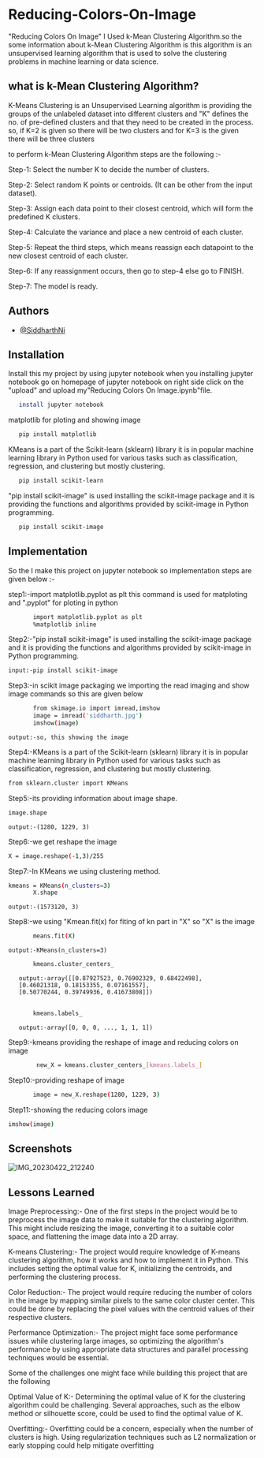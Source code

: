 
# Reducing-Colors-On-Image

"Reducing Colors On Image" I Used k-Mean Clustering Algorithm.so the some information about k-Mean Clustering Algorithm is this algorithm is an unsupervised learning algorithm that is used to solve the clustering problems in machine learning or data science.

## what is k-Mean Clustering Algorithm?

K-Means Clustering is an Unsupervised Learning algorithm is providing the groups of the unlabeled dataset into different clusters and "K" defines the no. of pre-defined clusters and that they need to be created in the process. so, if K=2 is given so there will be two clusters and for K=3 is the given there will be three clusters

to perform k-Mean Clustering Algorithm steps are the following :-

Step-1: Select the number K to decide the number of clusters.

Step-2: Select random K points or centroids. (It can be other from the input dataset).

Step-3: Assign each data point to their closest centroid, which will form the predefined K clusters.

Step-4: Calculate the variance and place a new centroid of each cluster.

Step-5: Repeat the third steps, which means reassign each datapoint to the new closest centroid of each cluster.

Step-6: If any reassignment occurs, then go to step-4 else go to FINISH.

Step-7: The model is ready.


## Authors

- [@SiddharthNi](https://github.com/SiddharthNi)


## Installation

Install this my project by using jupyter notebook
when you installing jupyter notebook go on homepage of jupyter notebook on right side click on the "upload" and upload my"Reducing Colors On Image.ipynb"file. 


```bash
   install jupyter notebook
```
   matplotlib for ploting and showing image
```bash
   pip install matplotlib
```
   KMeans is a part of the Scikit-learn (sklearn) library it is in popular machine learning library in Python used for various tasks such as classification, regression, and clustering but mostly clustering.
```bash
   pip install scikit-learn
```

   "pip install scikit-image" is used  installing the scikit-image package and it is providing the functions and algorithms provided by scikit-image in  Python programming.
```bash
   pip install scikit-image
```
   
## Implementation

So the I make this project on jupyter notebook so  implementation steps are given below :-

step1:-import matplotlib.pyplot as plt this command is used for matploting and ".pyplot" for ploting in python
```bash
       import matplotlib.pyplot as plt
       %matplotlib inline

```

Step2:-"pip install scikit-image" is used installing the scikit-image package and it is providing the functions and algorithms provided by scikit-image in Python programming.
```bash
input:-pip install scikit-image
```
Step3:-in scikit image packaging we importing the read imaging and show image commands so this are given below
```bash
       from skimage.io import imread,imshow
       image = imread('siddharth.jpg')
       imshow(image)
```
    output:-so, this showing the image

Step4:-KMeans is a part of the Scikit-learn (sklearn) library it is in popular machine learning library in Python used for various tasks such as classification, regression, and clustering but mostly clustering.
```bash
from sklearn.cluster import KMeans
```
Step5:-its providing information about image shape.
```bash
image.shape
```
    output:-(1280, 1229, 3)

Step6:-we get reshape the image
```bash
X = image.reshape(-1,3)/255
```
Step7:-In KMeans we using clustering method.
```bash
kmeans = KMeans(n_clusters=3)
       X.shape
```
    output:-(1573120, 3)

Step8:-we using "Kmean.fit(x) for fiting of kn part in "X" so "X" is the image

```bash
       means.fit(X)
```
    output:-KMeans(n_clusters=3)

```bash
       kmeans.cluster_centers_
```
       
       output:-array([[0.87927523, 0.76902329, 0.68422498],
       [0.46021318, 0.18153355, 0.07161557],
       [0.50770244, 0.39749936, 0.41673808]])

```bash
        
       kmeans.labels_
```
       
       output:-array([0, 0, 0, ..., 1, 1, 1])
       
Step9:-kmeans providing the reshape of image and reducing colors on image
```bash
        new_X = kmeans.cluster_centers_[kmeans.labels_]
```
Step10:-providing reshape of image
```bash
       image = new_X.reshape(1280, 1229, 3)
```
Step11:-showing the reducing colors image
```bash
imshow(image)
```


    
## Screenshots
![IMG_20230422_212240](https://user-images.githubusercontent.com/116881073/233798903-d137b0b4-421c-4546-a6db-c9d86f563195.jpg)



## Lessons Learned

Image Preprocessing:- One of the first steps in the project would be to preprocess the image data to make it suitable for the clustering algorithm. This might include resizing the image, converting it to a suitable color space, and flattening the image data into a 2D array.

K-means Clustering:- The project would require knowledge of K-means clustering algorithm, how it works and how to implement it in Python. This includes setting the optimal value for K, initializing the centroids, and performing the clustering process.

Color Reduction:- The project would require reducing the number of colors in the image by mapping similar pixels to the same color cluster center. This could be done by replacing the pixel values with the centroid values of their respective clusters.

Performance Optimization:- The project might face some performance issues while clustering large images, so optimizing the algorithm's performance by using appropriate data structures and parallel processing techniques would be essential.

Some of the challenges one might face while building this project that are the following

Optimal Value of K:- Determining the optimal value of K for the clustering algorithm could be challenging. Several approaches, such as the elbow method or silhouette score, could be used to find the optimal value of K.

Overfitting:- Overfitting could be a concern, especially when the number of clusters is high. Using regularization techniques such as L2 normalization or early stopping could help mitigate overfitting



       



